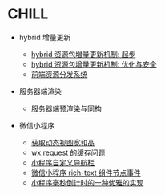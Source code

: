 # CHILL

* hybrid 增量更新
  * [hybrid 资源包增量更新机制: 起步](201609/01.md)
  * [hybrid 资源包增量更新机制: 优化与安全](201609/02.md)
  * [前端资源分发系统](201611/01.md)

* 服务器端渲染
  * [服务器端预渲染与同构](201703/01.md)

* 微信小程序
  * [获取动态视图宽和高](201707/01.md)
  * [wx.request 的缓存问题](201710/01.md)
  * [小程序自定义导航栏](201805/01.md)
  * [微信小程序 rich-text 组件节点事件](201903/01.md)
  * [小程序毫秒倒计时的一种优雅的实现](201909/01.md)
